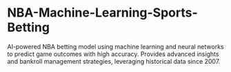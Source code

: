 # NBA-Machine-Learning-Sports-Betting
AI-powered NBA betting model using machine learning and neural networks to predict game outcomes with high accuracy. Provides advanced insights and bankroll management strategies, leveraging historical data since 2007.
